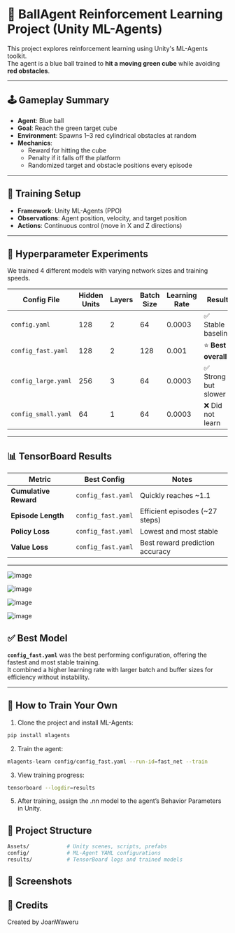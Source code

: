 # 🧠 BallAgent Reinforcement Learning Project (Unity ML-Agents)

This project explores reinforcement learning using Unity's ML-Agents toolkit.  
The agent is a blue ball trained to **hit a moving green cube** while avoiding **red obstacles**.

---

## 🕹️ Gameplay Summary

- **Agent**: Blue ball
- **Goal**: Reach the green target cube
- **Environment**: Spawns 1–3 red cylindrical obstacles at random
- **Mechanics**:
  - Reward for hitting the cube
  - Penalty if it falls off the platform
  - Randomized target and obstacle positions every episode

---

## 🧪 Training Setup

- **Framework**: Unity ML-Agents (PPO)
- **Observations**: Agent position, velocity, and target position
- **Actions**: Continuous control (move in X and Z directions)

---

## 🧠 Hyperparameter Experiments

We trained 4 different models with varying network sizes and training speeds.

| Config File        | Hidden Units | Layers | Batch Size | Learning Rate | Result |
|--------------------|--------------|--------|------------|----------------|--------|
| `config.yaml`      | 128          | 2      | 64         | 0.0003         | ✅ Stable baseline |
| `config_fast.yaml` | 128          | 2      | 128        | 0.001          | ⭐ **Best overall** |
| `config_large.yaml`| 256          | 3      | 64         | 0.0003         | ✅ Strong but slower |
| `config_small.yaml`| 64           | 1      | 64         | 0.0003         | ❌ Did not learn |

---

## 📊 TensorBoard Results

| Metric           | Best Config          | Notes |
|------------------|----------------------|-------|
| **Cumulative Reward** | `config_fast.yaml`     | Quickly reaches ~1.1 |
| **Episode Length**    | `config_fast.yaml`     | Efficient episodes (~27 steps) |
| **Policy Loss**       | `config_fast.yaml`     | Lowest and most stable |
| **Value Loss**        | `config_fast.yaml`     | Best reward prediction accuracy |

---

![image](https://github.com/user-attachments/assets/a3af8ab2-60df-4451-aaea-8101df7b1bac)

![image](https://github.com/user-attachments/assets/2acad0e5-91ac-4abd-8e62-7c658ab4bb51)

![image](https://github.com/user-attachments/assets/946a774a-e628-4414-a28c-f4845ee843bb)

![image](https://github.com/user-attachments/assets/4c38152d-57e4-4cfd-8356-a4821efea10b)



## ✅ Best Model

**`config_fast.yaml`** was the best performing configuration, offering the fastest and most stable training.  
It combined a higher learning rate with larger batch and buffer sizes for efficiency without instability.

---

## 🚀 How to Train Your Own

1. Clone the project and install ML-Agents:
```bash
pip install mlagents
```

2. Train the agent:

```bash
mlagents-learn config/config_fast.yaml --run-id=fast_net --train
```

3. View training progress:
```bash
tensorboard --logdir=results
```

5. After training, assign the .nn model to the agent’s Behavior Parameters in Unity.

## 📁 Project Structure
```bash
Assets/            # Unity scenes, scripts, prefabs
config/            # ML-Agent YAML configurations
results/           # TensorBoard logs and trained models
```

## 📸 Screenshots



## 🙌 Credits
Created by JoanWaweru


